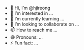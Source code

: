 - 👋 Hi, I’m @hjireong
- 👀 I’m interested in ...
- 🌱 I’m currently learning ...
- 💞️ I’m looking to collaborate on ...
- 📫 How to reach me ...
- 😄 Pronouns: ...
- ⚡ Fun fact: ...

<!---
hjireong/hjireong is a ✨ special ✨ repository because its `README.md` (this file) appears on your GitHub profile.
You can click the Preview link to take a look at your changes.
--->
